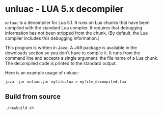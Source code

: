 # unluac - LUA 5.x decompiler

`unluac` is a decompiler for Lua 5.1. It runs on Lua chunks that have been compiled with the standard Lua compiler. It requires that debugging information has not been stripped from the chunk. (By default, the Lua compiler includes this debugging information.)

This program is written in Java. A JAR package is available in the downloads section so you don't have to compile it. It runs from the command line and accepts a single argument: the file name of a Lua chunk. The decompiled code is printed to the standard output.

Here is an example usage of unluac:

```
java -jar unluac.jar myfile.lua > myfile_decompiled.lua
```

## Build from source

```
./newbuild.sh
```
